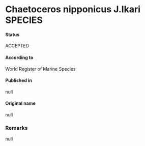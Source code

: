 Chaetoceros nipponicus J.Ikari SPECIES
=======

#### Status
ACCEPTED

#### According to
World Register of Marine Species

#### Published in
null

#### Original name
null

### Remarks
null